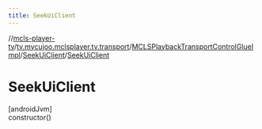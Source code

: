 ```yaml
---
title: SeekUiClient
---
```

//[mcls-player-tv](../../../../index.html)/[tv.mycujoo.mclsplayer.tv.transport](../../index.html)/[MCLSPlaybackTransportControlGlueImpl](../index.html)/[SeekUiClient](index.html)/[SeekUiClient](-seek-ui-client.html)



# SeekUiClient



[androidJvm]\
constructor()





